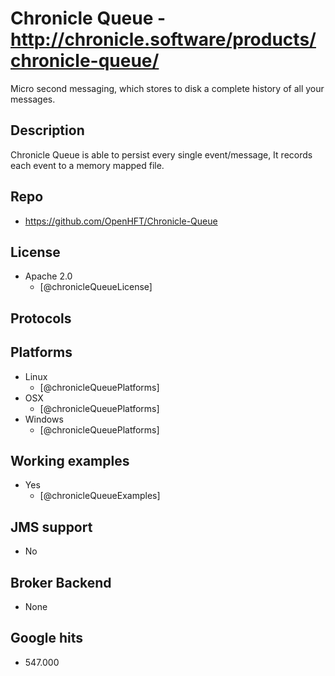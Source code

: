 # Chronicle Queue - http://chronicle.software/products/chronicle-queue/
Micro second messaging, which stores to disk a complete history of all your messages.


## Description
Chronicle Queue is able to persist every single event/message, It records each event to a memory mapped file.


## Repo
- https://github.com/OpenHFT/Chronicle-Queue


## License
- Apache 2.0
    - [@chronicleQueueLicense]


## Protocols


## Platforms
- Linux
    - [@chronicleQueuePlatforms]
- OSX
    - [@chronicleQueuePlatforms]
- Windows
    - [@chronicleQueuePlatforms]


## Working examples
- Yes
    - [@chronicleQueueExamples]


## JMS support
- No


## Broker Backend
- None


## Google hits
- 547.000
